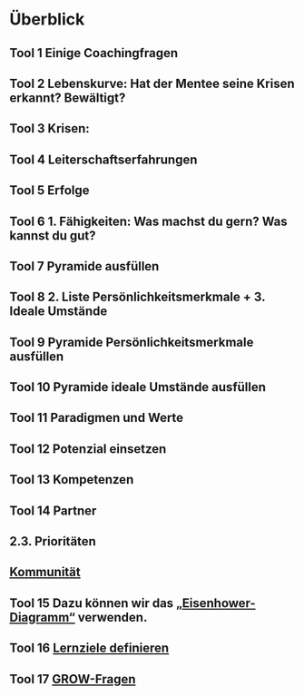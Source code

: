 # Überblick

## Tool 1 Einige Coachingfragen 
## Tool 2 Lebenskurve: Hat der Mentee seine Krisen erkannt? Bewältigt? 
## Tool 3 Krisen: 
## Tool 4 Leiterschaftserfahrungen 
## Tool 5 Erfolge 
## Tool 6 1. Fähigkeiten: Was machst du gern? Was kannst du gut? 
## Tool 7 Pyramide ausfüllen 
## Tool 8 2. Liste Persönlichkeitsmerkmale + 3. Ideale Umstände 
## Tool 9 Pyramide Persönlichkeitsmerkmale ausfüllen 
## Tool 10 Pyramide ideale Umstände ausfüllen 
## Tool 11 Paradigmen und Werte 
## Tool 12 Potenzial einsetzen 
## Tool 13 Kompetenzen 
## Tool 14 Partner 
## 2.3. Prioritäten 
## [Kommunität](./kommunitaet.md)
## Tool 15 Dazu können wir das [„Eisenhower-Diagramm“](./eisenhower-diagramm.md) verwenden. 
## Tool 16 [Lernziele definieren](./lernziele-definieren.md)
## Tool 17 [GROW-Fragen](./grow-fragen.md)